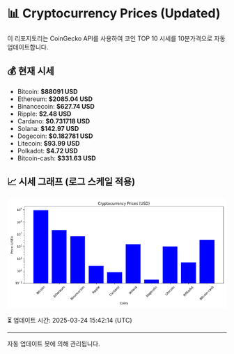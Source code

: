 
# 📊 Cryptocurrency Prices (Updated)

이 리포지토리는 CoinGecko API를 사용하여 코인 TOP 10 시세를 10분가격으로 자동 업데이트합니다.

## 💰 현재 시세
- Bitcoin: **$88091 USD**
- Ethereum: **$2085.04 USD**
- Binancecoin: **$627.74 USD**
- Ripple: **$2.48 USD**
- Cardano: **$0.731718 USD**
- Solana: **$142.97 USD**
- Dogecoin: **$0.182781 USD**
- Litecoin: **$93.99 USD**
- Polkadot: **$4.72 USD**
- Bitcoin-cash: **$331.63 USD**

## 📈 시세 그래프 (로그 스케일 적용)
![Crypto Prices](crypto_prices.png)

⏳ 업데이트 시간: 2025-03-24 15:42:14 (UTC)

---
자동 업데이트 봇에 의해 관리됩니다.
